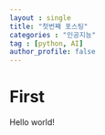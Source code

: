 ```yaml
---
layout : single
title: "첫번째 포스팅"
categories : "인공지능"
tag : [python, AI]
author_profile: false
---
```



# First

Hello world!
